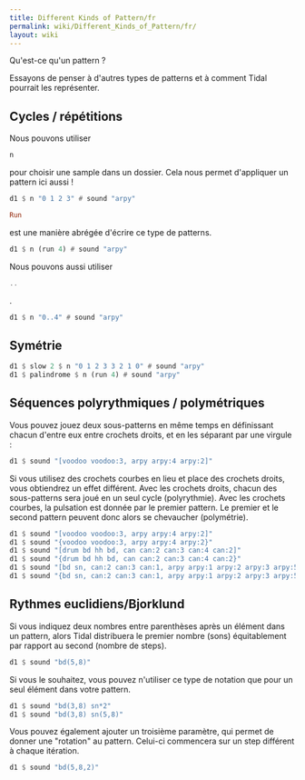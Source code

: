 ```yaml
---
title: Different Kinds of Pattern/fr
permalink: wiki/Different_Kinds_of_Pattern/fr/
layout: wiki
---
```


<languages /> Qu'est-ce qu'un pattern ?

Essayons de penser à d'autres types de patterns et à comment Tidal
pourrait les représenter.

## Cycles / répétitions

Nous pouvons utiliser

``` Haskell
n
```

pour choisir une sample dans un dossier. Cela nous permet d'appliquer un
pattern ici aussi !

``` Haskell
d1 $ n "0 1 2 3" # sound "arpy"
```

``` Haskell
Run
```

est une manière abrégée d'écrire ce type de patterns.

``` Haskell
d1 $ n (run 4) # sound "arpy"
```

Nous pouvons aussi utiliser

``` Haskell
..
```

.

``` Haskell
d1 $ n "0..4" # sound "arpy"
```

## Symétrie

``` Haskell
d1 $ slow 2 $ n "0 1 2 3 3 2 1 0" # sound "arpy"
d1 $ palindrome $ n (run 4) # sound "arpy"
```

## Séquences polyrythmiques / polymétriques

Vous pouvez jouez deux sous-patterns en même temps en définissant chacun
d'entre eux entre crochets droits, et en les séparant par une virgule :

``` Haskell
d1 $ sound "[voodoo voodoo:3, arpy arpy:4 arpy:2]"
```

Si vous utilisez des crochets courbes en lieu et place des crochets
droits, vous obtiendrez un effet différent. Avec les crochets droits,
chacun des sous-patterns sera joué en un seul cycle (polyrythmie). Avec
les crochets courbes, la pulsation est donnée par le premier pattern. Le
premier et le second pattern peuvent donc alors se chevaucher
(polymétrie).

``` Haskell
d1 $ sound "[voodoo voodoo:3, arpy arpy:4 arpy:2]"
d1 $ sound "{voodoo voodoo:3, arpy arpy:4 arpy:2}"
d1 $ sound "[drum bd hh bd, can can:2 can:3 can:4 can:2]"
d1 $ sound "{drum bd hh bd, can can:2 can:3 can:4 can:2}"
d1 $ sound "[bd sn, can:2 can:3 can:1, arpy arpy:1 arpy:2 arpy:3 arpy:5]"
d1 $ sound "{bd sn, can:2 can:3 can:1, arpy arpy:1 arpy:2 arpy:3 arpy:5}"
```

## Rythmes euclidiens/Bjorklund

Si vous indiquez deux nombres entre parenthèses après un élément dans un
pattern, alors Tidal distribuera le premier nombre (sons) équitablement
par rapport au second (nombre de steps).

``` Haskell
d1 $ sound "bd(5,8)"
```

Si vous le souhaitez, vous pouvez n'utiliser ce type de notation que
pour un seul élément dans votre pattern.

``` Haskell
d1 $ sound "bd(3,8) sn*2"
d1 $ sound "bd(3,8) sn(5,8)"
```

Vous pouvez également ajouter un troisième paramètre, qui permet de
donner une "rotation" au pattern. Celui-ci commencera sur un step
différent à chaque itération.

``` Haskell
d1 $ sound "bd(5,8,2)"
```

